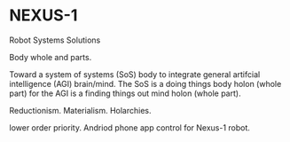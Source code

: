 # NEXUS-1
Robot Systems Solutions

Body whole and parts. 

Toward a system of systems (SoS) body to integrate general artifcial intelligence (AGI) brain/mind. The SoS is a doing things body holon (whole part) for the AGI is a finding things out mind holon (whole part).

Reductionism. Materialism. Holarchies.

lower order priority. Andriod phone app control for Nexus-1 robot.
